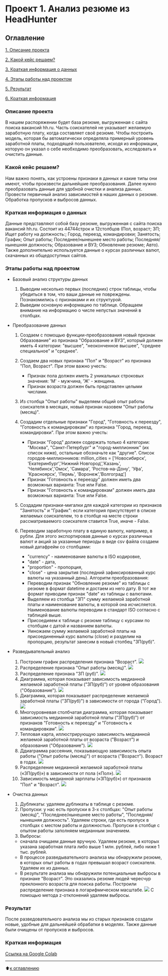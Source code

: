 # Проект 1.  Анализ резюме из HeadHunter 

## Оглавление
[1. Описание проекта](https://github.com/murattumov/project1/blob/master/README.md#Описание-проекта)

[2. Какой кейс решаем?](https://github.com/murattumov/project1/blob/master/README.md#Какой-кейс-решаем)

[3. Краткая информация о данных](https://github.com/murattumov/project1/blob/master/README.md#abcd)

[4. Этапы работы над проектом](https://github.com/murattumov/project1/blob/master/README.md#Этапы-работы-над-проектом)

[5. Результат](https://github.com/murattumov/project1/blob/master/README.md#Результат)

[6. Краткая информация](https://github.com/murattumov/project1/blob/master/README.md#Краткая-информация)

### **Описание проекта**

В нашем распоряжении будет база резюме, выгруженная с сайта поиска вакансий hh.ru. Часть соискателей не указывает желаемую заработную плату, когда составляет своё резюме. Чтобы построить модель, которая бы автоматически определяла примерный уровень заработной платы, подходящей пользователю, исходя из информации, которую он указал о себе необходимо преобразовать, исследовать и очистить данные.

### **Какой кейс решаем?**

Нам важно понять, как устроены признаки в данных и какие типы они имеют, чтобы произвести дальнейшие преобразования. Далее нужно преобразовать данные для удобной очистки и анализа данных. Провести первичный анализ зависимостей в наших данных о резюме. Обработка пропусков и выбросов данных.

### **Краткая информация о данных**

Данные представляют собой базу резюме, выгруженная с сайта поиска вакансий hh.ru. Состоит из 44744строк и 12столбцов (Пол, возраст;	ЗП; Ищет работу на должность:; Город, переезд, командировки; Занятость;	График; Опыт работы;	Последнее/нынешнее место работы;	Последняя/нынешняя должность;	Образование и ВУЗ; Обновление резюме; Авто). Также дополнительно используется данные о курсах различных валют, скачанных из общедоступных сайтов.

### **Этапы работы над проектом**

- Базовый анализ структуры данных

  1. Выводим несколько первых (последних) строк таблицы, чтобы убедиться в том, что ваши данные не повреждены. Познакомились с признаками и их структурой.
  2. Выведим основную информацию по таблице. Обращаем внимание на информацию о числе непустых значений в столбцах. 
  
- Преобразование данных
  1. Создаем с помощью функции-преобразования новый признак Образование" из признака "Образование и ВУЗ", который должен иметь 4 категории: "высшее", "неоконченное высшее", "среднее специальное" и "среднее".
  2. Создаем два новых признака "Пол" и "Возраст" из признака "Пол, Возраст". При этом важно учесть:
  
     * Признак пола должен иметь 2 уникальных строковых значения: 'М' - мужчина, 'Ж' - женщина.
     * Признак возраста должен быть представлен целыми числами.
  3. Из столбца "Опыт работы" выделяем общий опыт работы соискателя в месяцах, новый признак назовем "Опыт работы (месяц)".
  4. Создадим отдельные признаки "Город", "Готовность к переезду", "Готовность к командировкам" из признака "Город, переезд, командировки". При этом важно учесть:
     * Признак "Город" должен содержать только 4 категории: "Москва", "Санкт-Петербург" и "город-миллионник" (их список ниже), остальные обозначьте как "другие". 
     Список городов-миллионников: million_cities = ['Новосибирск', 'Екатеринбург','Нижний Новгород','Казань', 'Челябинск','Омск', 'Самара', 'Ростов-на-Дону', 'Уфа', 'Красноярск', 'Пермь', 'Воронеж','Волгоград']
     * Признак "Готовность к переезду" должен иметь два возможных варианта: True или False. 
     * Признак "Готовность к командировкам" должен иметь два возможных варианта: True или False. 
  5. Создадим признаки-мигалки для каждой категории из признаков "Занятость" и "График": если категория присутствует в списке желаемых соискателем, то в столбце на месте строки рассматриваемого соискателя ставится True, иначе - False.
  6. Переводим заработную плату в единую валюту, например, в рубли. Для этого экспортировав данные о курсах различных валют и акций за указанные периоды в виде csv файла создаем новый датафрейм со столбцами:
     * "currency" - наименование валюты в ISO кодировке,
     * "date" - дата,
     * "proportion" - пропорция,
     * "close" - цена закрытия (последний зафиксированный курс валюты на указанный день).
  Алгоритм преобразования:
     * Переводим признак "Обновление резюме" из таблицы с резюме в формат datetime и достаем из него дату. В тот же формат приводим признак "date" из таблицы с валютами.
     * Выделяем из столбца "ЗП" сумму желаемой заработной платы и наименование валюты, в которой она исчисляется. Наименование валюты переводим в стандарт ISO согласно с таблицей выше.
     * Присоедияем к таблице с резюме таблицу с курсами по столбцам с датой и названием валюты.
     * Умножаем сумму желаемой заработной платы на присоединенный курс валюты (close) и разделим на пропорцию, результат занесим в новый столбец "ЗП(руб)".
    
- Разведывательный анализ
  1. Построим график распределения признака "Возраст".
  ![](https://github.com/murattumov/project1/blob/master/plotly/hist1.png)
  2. Распределение признака "Опыт работы (месяц)".
  ![](https://github.com/murattumov/project1/blob/master/plotly/hist2.png)
  3. Распределение признака "ЗП (руб)".
  ![](https://github.com/murattumov/project1/blob/master/plotly/hist3.png)
  4. Диаграмма, которая показывает зависимость медианной желаемой заработной платы ("ЗП(руб)") от уровня образования ("Образование"). 
  ![](https://github.com/murattumov/project1/blob/master/plotly/bar4.png)
  5. Диаграмма, которая показывает распределение желаемой заработной платы ("ЗП(руб)") в зависимости от города ("Город"). 
  ![](https://github.com/murattumov/project1/blob/master/plotly/box5.png)
  6. Многоуровневая столбчатая диаграмма, которая показывает зависимость медианной заработной платы ("ЗП(руб)") от признаков "Готовность к переезду" и "Готовность к командировкам". 
  ![](https://github.com/murattumov/project1/blob/master/plotly/bar6.png)
  7. Тепловая карта, иллюстрирующую зависимость медианной желаемой заработной платы от возраста ("Возраст") и образования ("Образование").
  ![](https://github.com/murattumov/project1/blob/master/plotly/imshow7.png)
  8. Ддиаграмма рассеяния, показывающую зависимость опыта работы ("Опыт работы (месяц)") от возраста ("Возраст"). Возраст в годах.
  ![](https://github.com/murattumov/project1/blob/master/plotly/scatter_line8.png)
  9. Распределение медианной желаемой заработной платы («ЗП(руб)») в зависимости от пола («Пол»).
  ![](https://github.com/murattumov/project1/blob/master/plotly/box_add1.png)
  10. Зависимость медианной зарплаты («ЗП(руб)») от признаков "Пол" и "Возраст".
  ![](https://github.com/murattumov/project1/blob/master/plotly/bar_add2.png)

- Очистка данных
  1. Дубликаты: удаляем дубликаты в таблице с резюме.
  2. Пропуски: у нас есть пропуски в 3-х столбцах: "Опыт работы (месяц)", "Последнее/нынешнее место работы", "Последняя/нынешняя должность". Удаляем строки, где есть пропуск в столбцах с местом работы и должностью. Пропуски в столбце с опытом работы заполняем медианным значением.
  3. Выбросы: 
    * сначала очищаем данные вручную. Удаляем резюме, в которых указана заработная плата либо выше 1 млн. рублей, либо ниже 1 тыс. рублей.
    * В процессе разведывательного анализа мы обнаружили резюме, в которых опыт работы в годах превышал возраст соискателя. Удаляем их из данных.
    * В результате анализа мы обнаружили потенциальные выбросы в признаке "Возраст". Это оказались резюме людей чересчур преклонного возраста для поиска работы. Построили распределение признака в логарифмическом масштабе. 
    ![](https://github.com/murattumov/project1/blob/master/plotly/histplot_z.png)
    С помощью метода z-отклонений удаляем выбросы.

### **Результат**

После разведовательного анализа мы из старых признаков создали новые, удобные для дальнейшей обрабатки в моделях. Также данные были очищены от пропусков и выбросов.

### **Краткая информация**

[Ссылка на Google Colab](https://drive.google.com/file/d/1e8sO0R4EqqfR8kJuj5rFaEbwD6-nntwz/view?usp=sharing)
****

:arrow_up:[к оглавлению](https://github.com/murattumov/project1/blob/master/README.md#Оглавление)
